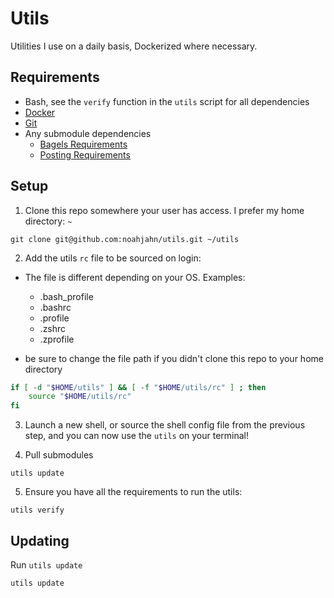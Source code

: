 # Utils

Utilities I use on a daily basis, Dockerized where necessary.

## Requirements

- Bash, see the `verify` function in the `utils` script for all dependencies
- [Docker](https://docs.docker.com/get-docker/)
- [Git](https://git-scm.com/downloads)
- Any submodule dependencies
  - [Bagels Requirements](https://github.com/noahjahn/bagels?tab=readme-ov-file#requirements)
  - [Posting Requirements](https://github.com/noahjahn/posting?tab=readme-ov-file#requirements)

## Setup

1. Clone this repo somewhere your user has access. I prefer my home directory: `~`

```shell
git clone git@github.com:noahjahn/utils.git ~/utils
```

2. Add the utils `rc` file to be sourced on login:

- The file is different depending on your OS. Examples:

  - .bash_profile
  - .bashrc
  - .profile
  - .zshrc
  - .zprofile

- be sure to change the file path if you didn't clone this repo to your home directory

```bash
if [ -d "$HOME/utils" ] && [ -f "$HOME/utils/rc" ] ; then
    source "$HOME/utils/rc"
fi
```

3. Launch a new shell, or source the shell config file from the previous step, and you can now use the `utils` on your terminal!

4. Pull submodules

```shell
utils update
```

5. Ensure you have all the requirements to run the utils:

```shell
utils verify
```

## Updating

Run `utils update`

```shell
utils update
```
